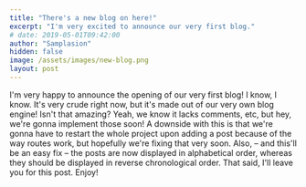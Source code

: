 ```yaml
---
title: "There's a new blog on here!"
excerpt: "I'm very excited to announce our very first blog."
# date: 2019-05-01T09:42:00
author: "Samplasion"
hidden: false
image: /assets/images/new-blog.png
layout: post
---
```

I'm very happy to announce the opening of our very first blog! I know, I know.
It's very crude right now, but it's made out of our very own blog engine! Isn't that amazing? Yeah, we know it lacks
comments, etc, but hey, we're gonna implement those soon! A downside with this is that we're gonna have to restart
the whole project upon adding a post because of the way routes work, but hopefully we're fixing that very soon.
Also, – and this'll be an easy fix – the posts are now displayed in alphabetical order, whereas they should be
displayed in reverse chronological order.
That said, I'll leave you for this post. Enjoy!
